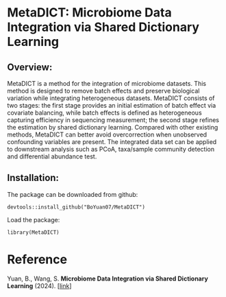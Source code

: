 # MetaDICT: Microbiome Data Integration via Shared Dictionary Learning

## Overview:
MetaDICT is a method for the integration of microbiome datasets. This method is designed to remove batch effects and preserve biological variation while integrating heterogeneous datasets. MetaDICT consists of two stages: the first stage provides an initial estimation of batch effect via covariate balancing, while batch effects is defined as heterogeneous capturing efficiency in sequencing measurement; the second stage refines the estimation by shared dictionary learning. Compared with other existing methods, MetaDICT can better avoid overcorrection when unobserved confounding variables are present. The integrated data set can be applied to downstream analysis such as PCoA, taxa/sample community detection and differential abundance test.

## Installation:
The package can be downloaded from github: 

```
devtools::install_github("BoYuan07/MetaDICT")
```

Load the package:

```
library(MetaDICT)
```

# Reference

Yuan, B., Wang, S.
<b>Microbiome Data Integration via Shared Dictionary Learning</b>
(2024).
[<a href=https://www.biorxiv.org/content/10.1101/2024.10.04.616752v1>link</a>]
